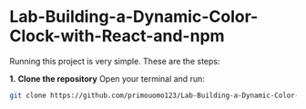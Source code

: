 # Lab-Building-a-Dynamic-Color-Clock-with-React-and-npm

Running this project is very simple. These are the steps:

**1.** **Clone the repository**
Open your terminal and run:

```bash 
git clone https://github.com/primouomo123/Lab-Building-a-Dynamic-Color-Clock-with-React-and-npm.git
